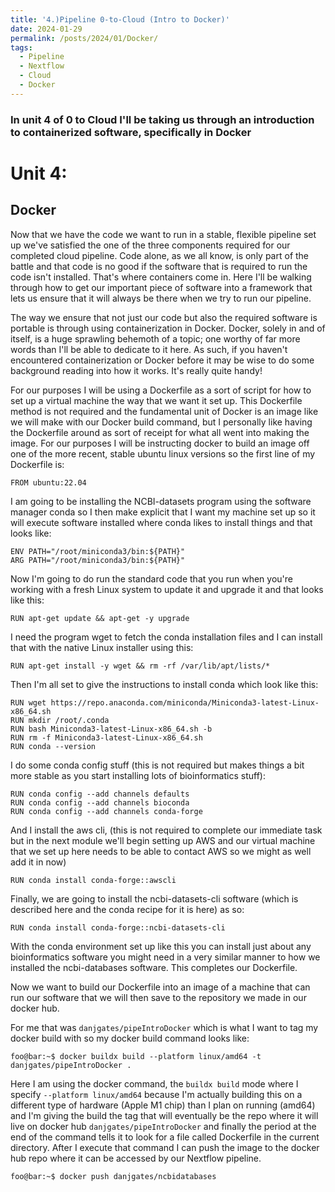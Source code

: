 ```yaml
---
title: '4.)Pipeline 0-to-Cloud (Intro to Docker)'
date: 2024-01-29
permalink: /posts/2024/01/Docker/
tags:
  - Pipeline
  - Nextflow
  - Cloud
  - Docker
---
```


### In unit 4 of 0 to Cloud I'll be taking us through an introduction to containerized software, specifically in Docker

# Unit 4:

## Docker


Now that we have the code we want to run in a stable, flexible pipeline set up we've satisfied the one of the three components required for our completed cloud pipeline.
Code alone, as we all know, is only part of the battle and that code is no good if the software that is required to run the code isn't installed.
That's where containers come in.
Here I'll be walking through how to get our important piece of software into a framework that lets us ensure that it will always be there when we try to run our pipeline.

The way we ensure that not just our code but also the required software is portable is through using containerization in Docker.
Docker, solely in and of itself, is a huge sprawling behemoth of a topic; one worthy of far more words than I'll be able to dedicate to it here.
As such, if you haven't encountered containerization or Docker before it may be wise to do some background reading into how it works.
It's really quite handy!

For our purposes I will be using a Dockerfile as a sort of script for how to set up a virtual machine the way that we want it set up.
This Dockerfile method is not required and the fundamental unit of Docker is an image like we will make with our Docker build command, but I personally like having the Dockerfile around as sort of receipt for what all went into making the image.
For our purposes I will be instructing docker to build an image off one of the more recent, stable ubuntu linux versions so the first line of my Dockerfile is:

```
FROM ubuntu:22.04
```

I am going to be installing the NCBI-datasets program using the software manager conda so I then make explicit that I want my machine set up so it will execute software installed where conda likes to install things and that looks like:

```
ENV PATH="/root/miniconda3/bin:${PATH}"
ARG PATH="/root/miniconda3/bin:${PATH}"
```

Now I'm going to do run the standard code that you run when you're working with a fresh Linux system to update it and upgrade it and that looks like this:

```
RUN apt-get update && apt-get -y upgrade
```

I need the program wget to fetch the conda installation files and I can install that with the native Linux installer using this:

```
RUN apt-get install -y wget && rm -rf /var/lib/apt/lists/*
```

Then I'm all set to give the instructions to install conda which look like this:

```
RUN wget https://repo.anaconda.com/miniconda/Miniconda3-latest-Linux-x86_64.sh 
RUN mkdir /root/.conda 
RUN bash Miniconda3-latest-Linux-x86_64.sh -b 
RUN rm -f Miniconda3-latest-Linux-x86_64.sh 
RUN conda --version
```

I do some conda config stuff (this is not required but makes things a bit more stable as you start installing lots of bioinformatics stuff):

```
RUN conda config --add channels defaults
RUN conda config --add channels bioconda
RUN conda config --add channels conda-forge
```

And I install the aws cli, (this is not required to complete our immediate task but in the next module we'll begin setting up AWS and our virtual machine that we set up here needs to be able to contact AWS so we might as well add it in now)

```
RUN conda install conda-forge::awscli
```

Finally, we are going to install the ncbi-datasets-cli software (which is described here and the conda recipe for it is here) as so:

```
RUN conda install conda-forge::ncbi-datasets-cli
```

With the conda environment set up like this you can install just about any bioinformatics software you might need in a very similar manner to how we installed the ncbi-databases software.
This completes our Dockerfile.

Now we want to build our Dockerfile into an image of a machine that can run our software that we will then save to the repository we made in our docker hub.

For me that was `danjgates/pipeIntroDocker` which is what I want to tag my docker build with so my docker build command looks like:

```console
foo@bar:~$ docker buildx build --platform linux/amd64 -t danjgates/pipeIntroDocker .
```


Here I am using the docker command, the `buildx build` mode where I specify `--platform linux/amd64` because I'm actually building this on a different type of hardware (Apple M1 chip) than I plan on running (amd64) and I'm giving the build the tag that will eventually be the repo where it will live on docker hub `danjgates/pipeIntroDocker` and finally the period at the end of the command tells it to look for a file called Dockerfile in the current directory.
After I execute that command I can push the image to the docker hub repo where it can be accessed by our Nextflow pipeline.

```console
foo@bar:~$ docker push danjgates/ncbidatabases
```







